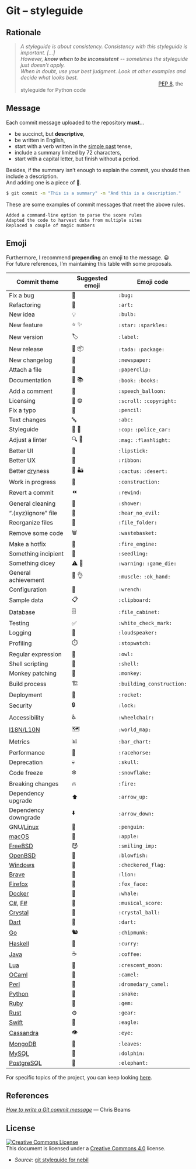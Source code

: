 
# Git – styleguide

## Rationale

>_A styleguide is about consistency.
  Consistency with this styleguide is important. [...]  
  However, **know when to be inconsistent** --
  sometimes the styleguide just doesn’t apply.  
  When in doubt, use your best judgment.
  Look at other examples and decide what looks best._  
>                            [PEP 8], the styleguide for Python code

## Message

Each commit message uploaded to the repository **must**...

- be succinct, but **descriptive**,
- be written in English,
- start with a verb written in the [simple past] tense,
- include a summary limited by 72 characters,
- start with a capital letter, but finish without a period.

Besides, if the summary isn’t enough to explain the commit,
you should then include a description.  
And adding one is a piece of :cake:.

```sh
$ git commit -m "This is a summary" -m "And this is a description."
```

These are some examples of commit messages that meet the above rules.

`Added a command-line option to parse the score rules`  
`Adapted the code to harvest data from multiple sites`  
`Replaced a couple of magic numbers`

## Emoji

Furthermore, I recommend **prepending** an emoji to the message. :grinning:  
For future references, I’m maintaining this table with some proposals.

Commit theme         | Suggested emoji         | Emoji code
-------------------- | ----------------------- | -------------------------
Fix a bug            | :bug:                   | `:bug:`
Refactoring          | :art:                   | `:art:`
New idea             | :bulb:                  | `:bulb:`
New feature          | :star: :sparkles:       | `:star:` `:sparkles:`
New version          | :label:                 | `:label:`
New release          | :tada: :package:        | `:tada:` `:package:`
New changelog        | :newspaper:             | `:newspaper:`
Attach a file        | :paperclip:             | `:paperclip:`
Documentation        | :book: :books:          | `:book:` `:books:`
Add a comment        | :speech_balloon:        | `:speech_balloon:`
Licensing            | :scroll: :copyright:    | `:scroll:` `:copyright:`
Fix a typo           | :pencil:                | `:pencil:`
Text changes         | :abc:                   | `:abc:`
Styleguide           | :cop: :police_car:      | `:cop:` `:police_car:`
Adjust a linter      | :mag: :flashlight:      | `:mag:` `:flashlight:`
Better UI            | :lipstick:              | `:lipstick:`
Better UX            | :ribbon:                | `:ribbon:`
Better [dry]ness     | :cactus: :desert:       | `:cactus:` `:desert:`
Work in progress     | :construction:          | `:construction:`
Revert a commit      | :rewind:                | `:rewind:`
General cleaning     | :shower:                | `:shower:`
“.(xyz)ignore” file  | :hear_no_evil:          | `:hear_no_evil:`
Reorganize files     | :file_folder:           | `:file_folder:`
Remove some code     | :wastebasket:           | `:wastebasket:`
Make a hotfix        | :fire_engine:           | `:fire_engine:`
Something incipient  | :seedling:              | `:seedling:`
Something dicey      | :warning: :game_die:    | `:warning:` `:game_die:`
General achievement  | :muscle: :ok_hand:      | `:muscle:` `:ok_hand:`
Configuration        | :wrench:                | `:wrench:`
Sample data          | :clipboard:             | `:clipboard:`
Database             | :file_cabinet:          | `:file_cabinet:`
Testing              | :white_check_mark:      | `:white_check_mark:`
Logging              | :loudspeaker:           | `:loudspeaker:`
Profiling            | :stopwatch:             | `:stopwatch:`
Regular expression   | :owl:                   | `:owl:`
Shell scripting      | :shell:                 | `:shell:`
Monkey patching      | :monkey:                | `:monkey:`
Build process        | :building_construction: | `:building_construction:`
Deployment           | :rocket:                | `:rocket:`
Security             | :lock:                  | `:lock:`
Accessibility        | :wheelchair:            | `:wheelchair:`
[I18N/L10N]          | :world_map:             | `:world_map:`
Metrics              | :bar_chart:             | `:bar_chart:`
Performance          | :racehorse:             | `:racehorse:`
Deprecation          | :skull:                 | `:skull:`
Code freeze          | :snowflake:             | `:snowflake:`
Breaking changes     | :fire:                  | `:fire:`
Dependency upgrade   | :arrow_up:              | `:arrow_up:`
Dependency downgrade | :arrow_down:            | `:arrow_down:`
GNU/[Linux]          | :penguin:               | `:penguin:`
[macOS]              | :apple:                 | `:apple:`
[FreeBSD]            | :smiling_imp:           | `:smiling_imp:`
[OpenBSD]            | :blowfish:              | `:blowfish:`
[Windows]            | :checkered_flag:        | `:checkered_flag:`
[Brave]              | :lion:                  | `:lion:`
[Firefox]            | :fox_face:              | `:fox_face:`
[Docker]             | :whale:                 | `:whale:`
[C#], [F#]           | :musical_score:         | `:musical_score:`
[Crystal]            | :crystal_ball:          | `:crystal_ball:`
[Dart]               | :dart:                  | `:dart:`
[Go]                 | :chipmunk:              | `:chipmunk:`
[Haskell]            | :curry:                 | `:curry:`
[Java]               | :coffee:                | `:coffee:`
[Lua]                | :crescent_moon:         | `:crescent_moon:`
[OCaml]              | :camel:                 | `:camel:`
[Perl]               | :dromedary_camel:       | `:dromedary_camel:`
[Python]             | :snake:                 | `:snake:`
[Ruby]               | :gem:                   | `:gem:`
[Rust]               | :gear:                  | `:gear:`
[Swift]              | :eagle:                 | `:eagle:`
[Cassandra]          | :eye:                   | `:eye:`
[MongoDB]            | :leaves:                | `:leaves:`
[MySQL]              | :dolphin:               | `:dolphin:`
[PostgreSQL]         | :elephant:              | `:elephant:`

For specific topics of the project, you can keep looking [here].

## References

[_How to write a Git commit message_](https://chris.beams.io/posts/git-commit/)
— Chris Beams

## License

[![Creative Commons License][img-src]][img-ref]  
This document is licensed under a [Creative Commons 4.0][img-ref] license.

[/]:# (Implicit references)

[PEP 8]:       https://www.python.org/dev/peps/pep-0008/
[simple past]: https://en.wikipedia.org/wiki/Simple_past
[dry]:         https://en.wikipedia.org/wiki/Don't_repeat_yourself
[I18N/L10N]:   https://en.wikipedia.org/wiki/Internationalization_and_localization
[Linux]:       https://en.wikipedia.org/wiki/Linux
[macOS]:       https://en.wikipedia.org/wiki/MacOS
[FreeBSD]:     https://en.wikipedia.org/wiki/FreeBSD
[OpenBSD]:     https://en.wikipedia.org/wiki/OpenBSD
[Windows]:     https://en.wikipedia.org/wiki/Windows
[Brave]:       https://www.brave.com
[Firefox]:     https://www.mozilla.org/firefox/
[Docker]:      https://www.docker.com
[C#]:          https://docs.microsoft.com/en-us/dotnet/csharp
[F#]:          https://docs.microsoft.com/en-us/dotnet/fsharp
[Crystal]:     https://crystal-lang.org
[Dart]:        https://www.dartlang.org
[Go]:          https://golang.org
[Java]:        https://www.java.com
[Haskell]:     https://www.haskell.org
[Lua]:         https://www.lua.org
[OCaml]:       https://ocaml.org
[Perl]:        https://www.perl.org
[Python]:      https://www.python.org
[Ruby]:        https://www.ruby-lang.org
[Rust]:        https://www.rust-lang.org
[Swift]:       https://swift.org
[Cassandra]:   https://cassandra.apache.org
[MongoDB]:     https://www.mongodb.com
[MySQL]:       https://www.mysql.com
[PostgreSQL]:  https://www.postgresql.org
[here]:        https://www.webpagefx.com/tools/emoji-cheat-sheet/

[img-src]:     https://i.creativecommons.org/l/by-sa/4.0/80x15.png
[img-ref]:     https://creativecommons.org/licenses/by-sa/4.0/

- _Source_: [git styleguide for nebil](https://gist.github.com/nebil/f96a2f0bfe1e059d589d6a2190a2ac81#file-styleguide-en-md)
